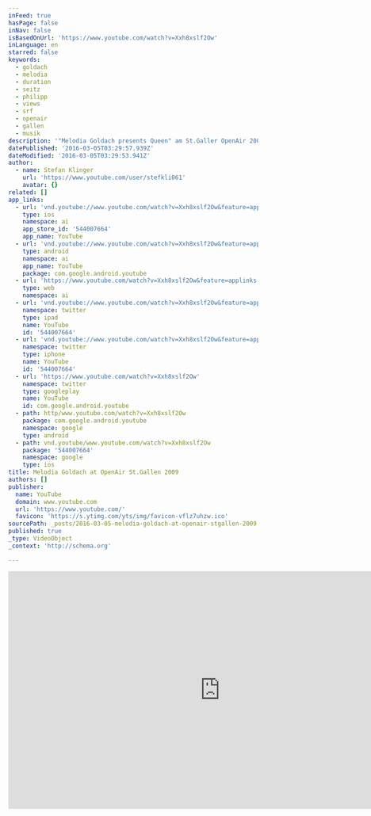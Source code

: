 ```yaml
---
inFeed: true
hasPage: false
inNav: false
isBasedOnUrl: 'https://www.youtube.com/watch?v=Xxh8xslf2Ow'
inLanguage: en
starred: false
keywords:
  - goldach
  - melodia
  - duration
  - seitz
  - philipp
  - views
  - srf
  - openair
  - gallen
  - musik
description: '"Melodia Goldach presents Queen" am St.Galler OpenAir 2009. Vocals: Thomas Straumann, Brigitte Oelke. Musikalische Leitung: Daniel Zeiter. produziert von Hoppel-Pictures Entertainment.'
datePublished: '2016-03-05T03:29:57.939Z'
dateModified: '2016-03-05T03:29:53.941Z'
author:
  - name: Stefan Klinger
    url: 'https://www.youtube.com/user/stefkli061'
    avatar: {}
related: []
app_links:
  - url: 'vnd.youtube://www.youtube.com/watch?v=Xxh8xslf2Ow&feature=applinks'
    type: ios
    namespace: ai
    app_store_id: '544007664'
    app_name: YouTube
  - url: 'vnd.youtube://www.youtube.com/watch?v=Xxh8xslf2Ow&feature=applinks'
    type: android
    namespace: ai
    app_name: YouTube
    package: com.google.android.youtube
  - url: 'https://www.youtube.com/watch?v=Xxh8xslf2Ow&feature=applinks'
    type: web
    namespace: ai
  - url: 'vnd.youtube://www.youtube.com/watch?v=Xxh8xslf2Ow&feature=applinks'
    namespace: twitter
    type: ipad
    name: YouTube
    id: '544007664'
  - url: 'vnd.youtube://www.youtube.com/watch?v=Xxh8xslf2Ow&feature=applinks'
    namespace: twitter
    type: iphone
    name: YouTube
    id: '544007664'
  - url: 'https://www.youtube.com/watch?v=Xxh8xslf2Ow'
    namespace: twitter
    type: googleplay
    name: YouTube
    id: com.google.android.youtube
  - path: http/www.youtube.com/watch?v=Xxh8xslf2Ow
    package: com.google.android.youtube
    namespace: google
    type: android
  - path: vnd.youtube/www.youtube.com/watch?v=Xxh8xslf2Ow
    package: '544007664'
    namespace: google
    type: ios
title: Melodia Goldach at OpenAir St.Gallen 2009
authors: []
publisher:
  name: YouTube
  domain: www.youtube.com
  url: 'https://www.youtube.com/'
  favicon: 'https://s.ytimg.com/yts/img/favicon-vflz7uhzw.ico'
sourcePath: _posts/2016-03-05-melodia-goldach-at-openair-stgallen-2009.md
published: true
_type: VideoObject
_context: 'http://schema.org'

---
```

<iframe src="https://cdn.embedly.com/widgets/media.html?src=https%3A%2F%2Fwww.youtube.com%2Fembed%2FXxh8xslf2Ow%3Ffeature%3Doembed&amp;url=https%3A%2F%2Fwww.youtube.com%2Fwatch%3Fv%3DXxh8xslf2Ow&amp;image=https%3A%2F%2Fi.ytimg.com%2Fvi%2FXxh8xslf2Ow%2Fhqdefault.jpg&amp;key=b7d04c9b404c499eba89ee7072e1c4f7&amp;type=text%2Fhtml&amp;schema=youtube" width="854" height="480" scrolling="no" frameborder="0" allowfullscreen="allowfullscreen" style=""></iframe>